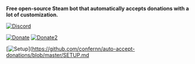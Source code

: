 **Free open-source Steam bot that automatically accepts donations with a lot of customization.**

[![Discord](https://img.shields.io/badge/Join_my-Discord-red.svg)](https://discord.gg/t8nHSvA)

[![Donate](https://img.shields.io/badge/Donate-with_Steam-green.svg)](https://steamcommunity.com/tradeoffer/new/?partner=293059984&token=0-l_idZR) [![Donate2](https://img.shields.io/badge/PayPal.Me-Donate-blue.svg)](http://paypal.me/confern) 

[![Setup](https://img.shields.io/badge/Setup-the_bot-green.svg)](https://github.com/confernn/auto-accept-donations/blob/master/SETUP.md
